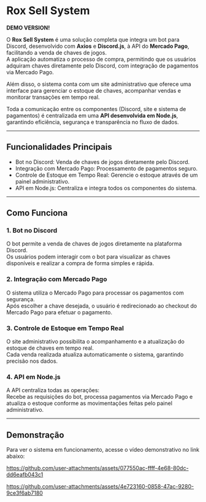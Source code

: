 # Rox Sell System  
**DEMO VERSION!**

O **Rox Sell System** é uma solução completa que integra um bot para Discord, desenvolvido com **Axios** e **Discord.js**, à API do **Mercado Pago**, facilitando a venda de chaves de jogos.  
A aplicação automatiza o processo de compra, permitindo que os usuários adquiram chaves diretamente pelo Discord, com integração de pagamentos via Mercado Pago.

Além disso, o sistema conta com um site administrativo que oferece uma interface para gerenciar o estoque de chaves, acompanhar vendas e monitorar transações em tempo real.

Toda a comunicação entre os componentes (Discord, site e sistema de pagamentos) é centralizada em uma **API desenvolvida em Node.js**, garantindo eficiência, segurança e transparência no fluxo de dados.

---

## Funcionalidades Principais

- Bot no Discord: Venda de chaves de jogos diretamente pelo Discord.  
- Integração com Mercado Pago: Processamento de pagamentos seguro.  
- Controle de Estoque em Tempo Real: Gerencie o estoque através de um painel administrativo.  
- API em Node.js: Centraliza e integra todos os componentes do sistema.

---

## Como Funciona

### 1. Bot no Discord
O bot permite a venda de chaves de jogos diretamente na plataforma Discord.  
Os usuários podem interagir com o bot para visualizar as chaves disponíveis e realizar a compra de forma simples e rápida.

### 2. Integração com Mercado Pago
O sistema utiliza o Mercado Pago para processar os pagamentos com segurança.  
Após escolher a chave desejada, o usuário é redirecionado ao checkout do Mercado Pago para efetuar o pagamento.

### 3. Controle de Estoque em Tempo Real
O site administrativo possibilita o acompanhamento e a atualização do estoque de chaves em tempo real.  
Cada venda realizada atualiza automaticamente o sistema, garantindo precisão nos dados.

### 4. API em Node.js
A API centraliza todas as operações:  
Recebe as requisições do bot, processa pagamentos via Mercado Pago e atualiza o estoque conforme as movimentações feitas pelo painel administrativo.

---

## Demonstração

Para ver o sistema em funcionamento, acesse o vídeo demonstrativo no link abaixo:  



https://github.com/user-attachments/assets/077550ac-ffff-4e68-80dc-dd6eafb043c1


https://github.com/user-attachments/assets/4e723160-0858-47ac-9280-9ce3f6ab7180


